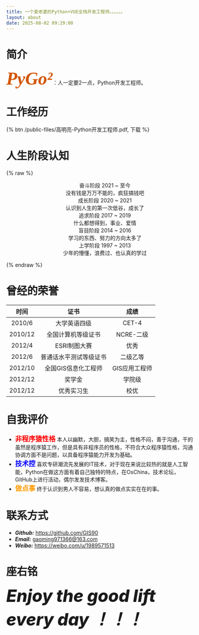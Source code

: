 ```yaml
---
title: 一个爱老婆的Python+VUE全栈开发工程师。。。。。。
layout: about
date: 2025-08-02 09:29:00
---
```


# 简介

<font color=#D35400 size=7 face="黑体">***PyGo²***</font>：人一定要2一点，Python开发工程师。


# 工作经历

{% btn /public-files/高明亮-Python开发工程师.pdf, 下载 %}
<style>
/* 覆盖主题默认的 .btn 样式 */
.btn {
    background-color: #26667F !important; /* 蓝色背景 */
    color: #ffffff !important;            /* 白色文字 */
    border: none !important;              /* 移除边框（可选） */
    font-size: 25px !important; 
}
/* 鼠标悬停时的效果 */
.btn:hover {
    background-color: #FF9A00 !important; /* 更深的蓝色 */
    color: black !important;
    border: 8px dashed red !important;              /* 移除边框（可选） */
    font-size: 35px !important; 
}
</style>

# 人生阶段认知

{% raw %}

<ul class="timeline" style="text-align:center;">
<!-- Item 5 -->
<li style="list-style:none;">
    <div class="direction-r">
        <div class="flag-wrapper">
            <span class="flag">奋斗阶段</span>
            <span class="time-wrapper"><span class="time">2021 ~ 至今</span></span>
        </div>
        <div class="desc">没有钱是万万不能的，疯狂搞钱吧</div>
    </div>
</li>
<!-- Item 4 -->
<li style="list-style:none;">
    <div class="direction-l">
        <div class="flag-wrapper">
            <span class="flag">成长阶段</span>
            <span class="time-wrapper"><span class="time">2020 ~ 2021</span></span>
        </div>
        <div class="desc">认识到人生的第一次低谷，成长了</div>
    </div>
</li>
<!-- Item 3 -->
<li style="list-style:none;">
    <div class="direction-r">
        <div class="flag-wrapper">
            <span class="flag">追求阶段</span>
            <span class="time-wrapper"><span class="time">2017 ~ 2019</span></span>
        </div>
        <div class="desc">什么都想得到，事业、爱情</div>
    </div>
</li>
<!-- Item 2 -->
<li style="list-style:none;">
    <div class="direction-l">
        <div class="flag-wrapper">
            <span class="flag">盲目阶段</span>
            <span class="time-wrapper"><span class="time">2014 ~ 2016</span></span>
        </div>
        <div class="desc">学习的东西、努力的方向太多了</div>
    </div>
</li>
<!-- Item 1 -->
<li style="list-style:none;">
    <div class="direction-r">
        <div class="flag-wrapper">
            <span class="flag">上学阶段</span>
            <span class="time-wrapper"><span class="time">1997 ~ 2013</span></span>
        </div>
        <div class="desc">少年的懵懂，浪费过、也认真的学过</div>
    </div>
</li>
</ul>

{% endraw %}


# 曾经的荣誉

| 时间 | 证书 | 成绩 |
| :------: | :------: | :------: |
|   2010/6   |    大学英语四级    |  CET-4   |
|   2010/12   |    全国计算机等级证书    |     NCRE-二级   |
|   2012/4   |    ESRI制图大赛    |   优秀   |
|   2012/6    |    普通话水平测试等级证书    |   二级乙等    |
|   2012/10   |    全国GIS信息化工程师    |   GIS应用工程师    |
|   2012/12   |    奖学金    |   学院级   |
|   2012/12   |    优秀实习生    |   校优    |


# 自我评价

- <font size="4.5" color="red">**非程序猿性格**</font>
本人以幽默，大胆，搞笑为主，性格不闷，善于沟通，干的虽然是程序猿工作，但是具有非程序员的性格，不符合大众程序猿性格，沟通协调方面不是问题，以具备程序猿能力开发为基础。
- <font size="4.5" color="blue">**技术控**</font>
喜欢专研潮流先发展的IT技术，对于现在来说比较热的就是人工智能，Python在做这方面有着自己独特的特点，在OsChina，技术论坛，GitHub上进行活动，偶尔发发技术博客。
- <font size="4.5" color="#FF9A00">**做点事**</font>
终于认识到男人不容易，想认真的做点实实在在的事。


# 联系方式

* ***Github:*** https://github.com/GIS90
* ***Email:*** gaoming971366@163.com
* ***Weibo:*** https://weibo.com/u/1989571513


# 座右铭

<div style="font-style: italic;font-size: 45px;font-weight:800;"> Enjoy the good lift every day ！！！</div>

